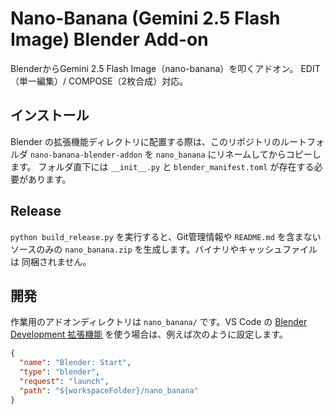 # Nano-Banana (Gemini 2.5 Flash Image) Blender Add-on

BlenderからGemini 2.5 Flash Image（nano-banana）を叩くアドオン。
EDIT（単一編集）/ COMPOSE（2枚合成）対応。

## インストール

Blender の拡張機能ディレクトリに配置する際は、このリポジトリのルートフォルダ
`nano-banana-blender-addon` を `nano_banana` にリネームしてからコピーします。
フォルダ直下には `__init__.py` と `blender_manifest.toml` が存在する必要があります。

## Release

`python build_release.py` を実行すると、Git管理情報や `README.md` を含まない
ソースのみの `nano_banana.zip` を生成します。バイナリやキャッシュファイルは
同梱されません。

## 開発

作業用のアドオンディレクトリは `nano_banana/` です。VS Code の [Blender Development 拡張機能](https://marketplace.visualstudio.com/items?itemName=JacquesLucke.blender-development) を使う場合は、例えば次のように設定します。

```json
{
  "name": "Blender: Start",
  "type": "blender",
  "request": "launch",
  "path": "${workspaceFolder}/nano_banana"
}
```

